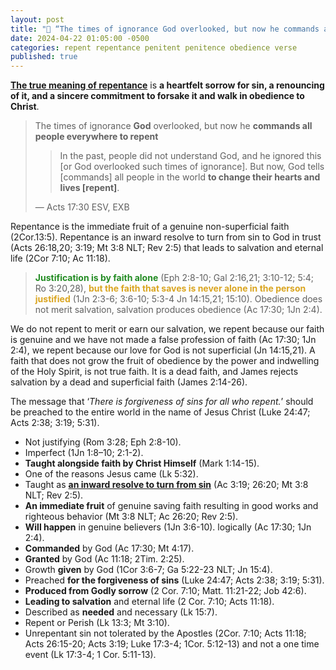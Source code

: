 ```yaml
---
layout: post
title: "💬 “The times of ignorance God overlooked, but now he commands all people everywhere to repent” ― The Apostle Paul (Where there is genuine faith, there is always in inward resolve to turn from sin)"
date: 2024-04-22 01:05:00 -0500
categories: repent repentance penitent penitence obedience verse
published: true
---
```


<!-- The message of Good News overcomes ignorance and summons all who hear it to repent of their sins and turn to God -->

[**The true meaning of repentance**](https://sevenshepherd.github.io/repentance/) is **a heartfelt sorrow for sin, a renouncing of it, and a sincere commitment to forsake it and walk in obedience to Christ**.

> The times of ignorance **God** overlooked, but now he **commands all people everywhere to repent**
>>
>>In the past, people did not understand God, and he ignored this [or God overlooked such times of ignorance]. But now, God tells [commands] all people in the world **to change their hearts and lives [repent]**. 
>
>&mdash; Acts 17:30 ESV, EXB

<!-- >> 
In the past, God didn’t judge people for what they didn’t know. But now he commands all people everywhere **to turn away from their sins**. NIRV -->

Repentance is the immediate fruit of a genuine non-superficial faith (2Cor.13:5). Repentance is  an inward resolve to turn from sin to God in trust (Acts 26:18,20; 3:19; Mt 3:8 NLT; Rev 2:5) that leads to salvation and eternal life (2Cor 7:10; Ac 11:18).

> <span style="font-weight:bold;color:ForestGreen;">Justification is by faith alone</span> (Eph 2:8-10; Gal 2:16,21; 3:10-12; 5:4; Ro 3:20,28), <span style="font-weight:bold;color:GoldenRod;">but the faith that saves is never alone in the person justified</span> (1Jn 2:3-6; 3:6-10; 5:3-4 Jn 14:15,21; 15:10). Obedience does not merit salvation, salvation produces obedience (Ac 17:30; 1Jn 2:4).

We do not repent to merit or earn our salvation, we repent because our faith is genuine and we have not made a false profession of faith (Ac 17:30; 1Jn 2:4), we repent because our love for God is not superficial (Jn 14:15,21). A faith that does not grow the fruit of obedience by the power and indwelling of the Holy Spirit, is not true faith. It is a dead faith, and James rejects salvation by a dead and superficial faith (James 2:14-26).

The message that &lsquo;*There is forgiveness of sins for all who repent.*&rsquo; should be preached to the entire world in the name of Jesus Christ (Luke 24:47; Acts 2:38; 3:19; 5:31).

- Not justifying (Rom 3:28; Eph 2:8-10).
- Imperfect (1Jn 1:8–10; 2:1-2).
- **Taught alongside faith by Christ Himself** (Mark 1:14-15).
- One of the reasons Jesus came (Lk 5:32).
- Taught as [**an inward resolve to turn from sin**](https://sevenshepherd.github.io/repentance/) (Ac 3:19; 26:20; Mt 3:8 NLT; Rev 2:5).
- **An immediate fruit** of genuine saving faith resulting in good works and righteous behavior (Mt 3:8 NLT; Ac 26:20; Rev 2:5).
- **Will happen** in genuine believers (1Jn 3:6-10). logically (Ac 17:30; 1Jn 2:4).
- **Commanded** by God (Ac 17:30; Mt 4:17).
- **Granted** by God (Ac 11:18; 2Tim. 2:25).
- Growth **given** by God (1Cor 3:6-7; Ga 5:22-23 NLT; Jn 15:4).
- Preached **for the forgiveness of sins** (Luke 24:47; Acts 2:38; 3:19; 5:31).
- **Produced from Godly sorrow** (2 Cor. 7:10; Matt. 11:21-22; Job 42:6).
- **Leading to salvation** and eternal life (2 Cor. 7:10; Acts 11:18).
- Described as **needed** and necessary (Lk 15:7).
- Repent or Perish (Lk 13:3; Mt 3:10).
- Unrepentant sin not tolerated by the Apostles (2Cor. 7:10; Acts 11:18; Acts 26:15-20; Acts 3:19; Luke 17:3-4; 1Cor. 5:12-13) and not a one time event (Lk 17:3-4; 1 Cor. 5:11-13). 


<!-- - Repentance is **an inward resolve to turn from sin to God** in trust (Acts 26:18,20; 3:19; Mt 3:8 NLT; Rev 2:5), as [**every authoritative Greek lexicon reveals**](https://sevenshepherd.github.io/repentance/).
    - This is a summary of the Apostle Paul's obedience to Jesus' command to open the eyes of the gentiles so that they may **turn from darkness to light** (Acts 26:18,20).
- Repentance is produced from **a Godly sorrow** and **leads to salvation and eternal life** (2 Cor. 7:10; Acts 11:18).
- Repentance **for the forgiveness of sins** (Luke 24:47; Acts 2:38; 3:19; 5:31).
- Unrepentant sinners will perish (Luke 13:3; Mt 3:10).
- Repentance is a command from God himself (Acts 17:30; Mt 4:17).
- While there may be an initial saving repentance, it is not a one time event (Luke 17:3-4; 1 Cor. 5:12-13 NLT).
- The meaning of repentance in the new testament is the same in the old testament (Matt. 11:21-22; Job 42:6).
- Repentance is an immediate fruit of genuine saving faith **resulting in good works and righteous behavior** (Mt 3:8 NLT; Ac 26:20; Rev 2:5) -->

<!-- “If someone claims, “I know God,” but doesn’t obey God’s commandments, that person is a liar and is not living in the truth.” -->

<!-- <a name="contents" style="font-size:2.1em;color:black;">Contents</a>

1. <a href="#AC17:30">A Deeper Look At Acts 17:30</a>
    - 1.1 <a href="#ESVSB">ESV Study Bible</a>
    - 1.2 <a href="#NETFN">NET Notes Edition</a>
    - 1.3 <a href="#NIVSB">NIV Study Bible</a>
    - 1.4 <a href="#NLTF">NLT Filament Study</a>
    - 1.5 <a href="#NKJVSB">NKJV Study Bible</a>
    - 1.6 <a href="#NOAB">NOAB Study Bible</a>
    - 1.7 <a href="#TJANT">TJANT Study Bible</a> -->

<!-- 3. <a href="#conclusion">Conclusion</a> -->

<!-- <a name="AC17:30" href="" style="font-size:2.1em">1. A Deeper Look At First John 2:4</a> -->

<script>
    var refTagger = {
        settings: {
            bibleVersion: 'ESV'
        }
    }; 

    (function(d, t) {
        var n=d.querySelector('[nonce]');
        refTagger.settings.nonce = n && (n.nonce||n.getAttribute('nonce'));
        var g = d.createElement(t), s = d.getElementsByTagName(t)[0];
        g.src = 'https://api.reftagger.com/v2/RefTagger.js';
        g.nonce = refTagger.settings.nonce;
        s.parentNode.insertBefore(g, s);
    }(document, 'script'));
</script>